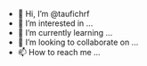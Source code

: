 - 👋 Hi, I’m @taufichrf
- 👀 I’m interested in ...
- 🌱 I’m currently learning ...
- 💞️ I’m looking to collaborate on ...
- 📫 How to reach me ...

<!---
taufichrf/taufichrf is a ✨ special ✨ repository because its `README.md` (this file) appears on your GitHub profile.
You can click the Preview link to take a look at your changes.
--->
